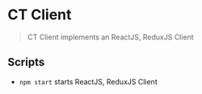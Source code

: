 # CT Client

> CT Client implements an ReactJS, ReduxJS Client

## Scripts

- `npm start` starts ReactJS, ReduxJS Client
